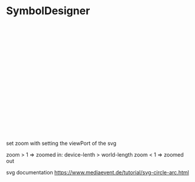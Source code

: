 # SymbolDesigner

<svg  id="canvas" width="400px" height="300px" viewBox="0 0 400 300">

set zoom with setting the viewPort of the svg

zoom > 1 => zoomed in: device-lenth > world-length
zoom < 1 => zoomed out

svg documentation
https://www.mediaevent.de/tutorial/svg-circle-arc.html
